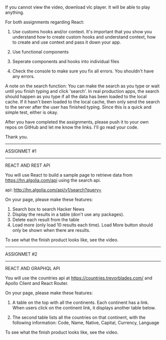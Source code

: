If you cannot view the video, download vlc player.
It will be able to play anything.

For both assignments regarding React:

1. Use customs hooks and/or context. It's important that
you show you understand how to create custom hooks and
understand context, how to create and use context and pass it 
down your app.

2. Use functional components
3. Seperate components and hooks into individual files
4. Check the console to make sure you fix all errors.
You shouldn't have any errors.

A note on the search function: You can make the search as 
you type or wait until you finish typing and click 'search'. 
In real production apps, the search should happen as you 
type if all the data has been loaded to the local cache. If it 
hasn't been loaded to the local cache, then only send the 
search to the server after the user has finished typing. Since 
this is a quick and simple test, either is okay.


After you have completed the assignments, please push it
to your own repos on GitHub and let me know the links. I'll
go read your code.

Thank you.


************************************************************
ASSIGNMET #1 
************************************************************

REACT AND REST API

You will use React to build a sample page to retrieve data
from https://hn.algolia.com/api using the search api.

api: http://hn.algolia.com/api/v1/search?query=

On your page, please make these features:

1. Search box to search Hacker News
2. Display the results in a table (don't use any packages).
3. Delete each result from the table
4. Load more (only load 10 results each time). Load More
button should only be shown when there are results.

To see what the finish product looks like, see the video.



************************************************************
ASSIGNMET #2
************************************************************

REACT AND GRAPHQL API

You will use the countries api at https://countries.trevorblades.com/
and Apollo Client and React Router.

On your page, please make these features:

1. A table on the top with all the continents. Each continent has a
link. When users click on the continent link, it displays another
table below.

2. The second table lists all the countries on that continent, with the
following information: Code, Name, Native, Capital, Currency, Language


To see what the finish product looks like, see the video.
